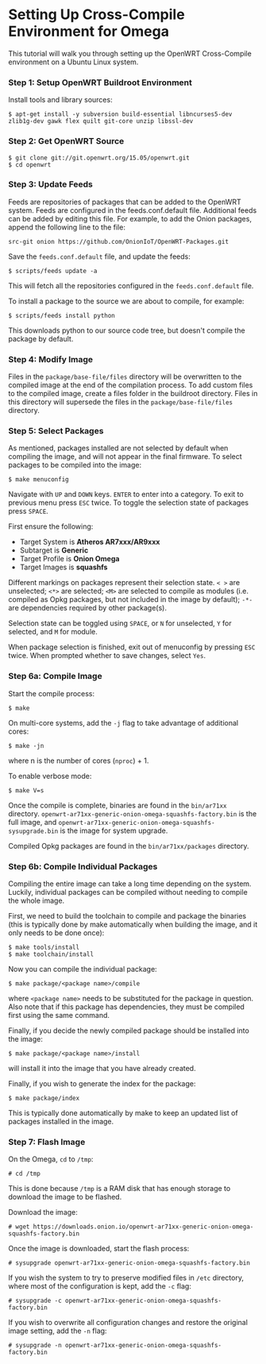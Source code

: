 # Setting Up Cross-Compile Environment for Omega

This tutorial will walk you through setting up the OpenWRT Cross-Compile environment on a Ubuntu Linux system.

### Step 1: Setup OpenWRT Buildroot Environment

Install tools and library sources:

```
$ apt-get install -y subversion build-essential libncurses5-dev zlib1g-dev gawk flex quilt git-core unzip libssl-dev
```

### Step 2: Get OpenWRT Source

```
$ git clone git://git.openwrt.org/15.05/openwrt.git
$ cd openwrt
```

### Step 3: Update Feeds

Feeds are repositories of packages that can be added to the OpenWRT system. Feeds are configured in the feeds.conf.default file. Additional feeds can be added by editing this file. For example, to add the Onion packages, append the following line to the file:

```
src-git onion https://github.com/OnionIoT/OpenWRT-Packages.git
```

Save the ```feeds.conf.default``` file, and update the feeds:

```
$ scripts/feeds update -a
```

This will fetch all the repositories configured in the ```feeds.conf.default``` file.

To install a package to the source we are about to compile, for example:

```
$ scripts/feeds install python
```

This downloads python to our source code tree, but doesn't compile the package by default.

### Step 4: Modify Image

Files in the ```package/base-file/files``` directory will be overwritten to the compiled image at the end of the compilation process. To add custom files to the compiled image, create a files folder in the buildroot directory. Files in this directory will supersede the files in the ```package/base-file/files``` directory.

### Step 5: Select Packages

As mentioned, packages installed are not selected by default when compiling the image, and will not appear in the final firmware. To select packages to be compiled into the image:

```
$ make menuconfig
```

Navigate with ```UP``` and ```DOWN``` keys. ```ENTER``` to enter into a category. To exit to previous menu press ```ESC``` twice. To toggle the selection state of packages press ```SPACE```.

First ensure the following:

- Target System is **Atheros AR7xxx/AR9xxx**
- Subtarget is **Generic**
- Target Profile is **Onion Omega**
- Target Images is **squashfs**

Different markings on packages represent their selection state. ```< >``` are unselected; ```<*>``` are selected; ```<M>``` are selected to compile as modules (i.e. compiled as Opkg packages, but not included in the image by default); ```-*-``` are dependencies required by other package(s).

Selection state can be toggled using ```SPACE```, or ```N``` for unselected, ```Y``` for selected, and ```M``` for module.

When package selection is finished, exit out of menuconfig by pressing ```ESC``` twice. When prompted whether to save changes, select ```Yes```.

### Step 6a: Compile Image

Start the compile process:

```
$ make
```

On multi-core systems, add the ```-j``` flag to take advantage of additional cores:

```
$ make -jn
```

where n is the number of cores (```nproc```) + 1.

To enable verbose mode:

```
$ make V=s
```

Once the compile is complete, binaries are found in the ```bin/ar71xx``` directory. ```openwrt-ar71xx-generic-onion-omega-squashfs-factory.bin``` is the full image, and ```openwrt-ar71xx-generic-onion-omega-squashfs-sysupgrade.bin``` is the image for system upgrade.

Compiled Opkg packages are found in the ```bin/ar71xx/packages``` directory.

### Step 6b: Compile Individual Packages

Compiling the entire image can take a long time depending on the system. Luckily, individual packages can be compiled without needing to compile the whole image.

First, we need to build the toolchain to compile and package the binaries (this is typically done by make automatically when building the image, and it only needs to be done once):

```
$ make tools/install
$ make toolchain/install
```

Now you can compile the individual package:

```
$ make package/<package name>/compile
```

where ```<package name>``` needs to be substituted for the package in question. Also note that if this package has dependencies, they must be compiled first using the same command.

Finally, if you decide the newly compiled package should be installed into the image:

```
$ make package/<package name>/install
```

will install it into the image that you have already created.

Finally, if you wish to generate the index for the package:

```
$ make package/index
```

This is typically done automatically by make to keep an updated list of packages installed in the image.

### Step 7: Flash Image

On the Omega, ```cd``` to ```/tmp```:

```
# cd /tmp
```

This is done because ```/tmp``` is a RAM disk that has enough storage to download the image to be flashed.

Download the image:

```
# wget https://downloads.onion.io/openwrt-ar71xx-generic-onion-omega-squashfs-factory.bin
```

Once the image is downloaded, start the flash process:

```
# sysupgrade openwrt-ar71xx-generic-onion-omega-squashfs-factory.bin
```

If you wish the system to try to preserve modified files in ```/etc``` directory, where most of the configuration is kept, add the ```-c``` flag:

```
# sysupgrade -c openwrt-ar71xx-generic-onion-omega-squashfs-factory.bin
```

If you wish to overwrite all configuration changes and restore the original image setting, add the ```-n``` flag:

```
# sysupgrade -n openwrt-ar71xx-generic-onion-omega-squashfs-factory.bin
```
